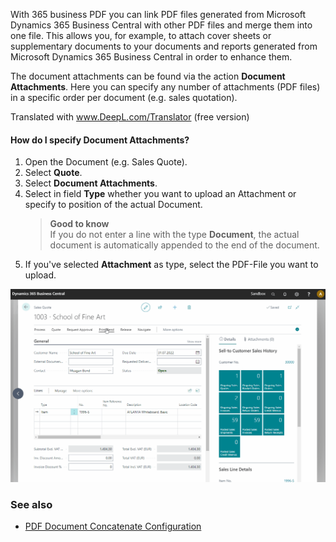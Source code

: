 With 365 business PDF you can link PDF files generated from Microsoft Dynamics 365 Business Central with other PDF files and merge them into one file. This allows you, for example, to attach cover sheets or supplementary documents to your documents and reports generated from Microsoft Dynamics 365 Business Central in order to enhance them.

The document attachments can be found via the action **Document Attachments**. Here you can specify any number of attachments (PDF files) in a specific order per document (e.g. sales quotation).

Translated with www.DeepL.com/Translator (free version)

#### How do I specify Document Attachments?

1. Open the Document (e.g. Sales Quote).
2. Select **Quote**.
3. Select **Document Attachments**.
4. Select in field **Type** whether you want to upload an Attachment or specify to position of the actual Document.
   >**Good to know**<br>If you do not enter a line with the type **Document**, the actual document is automatically appended to the end of the document.
5. If you've selected **Attachment** as type, select the PDF-File you want to upload.

![365 business PDF - Document Attachments](/assets/images/365-business-pdf/365businesspdf-doc-attachments.gif)

### See also
 - [PDF Document Concatenate Configuration](../concatenate/)
